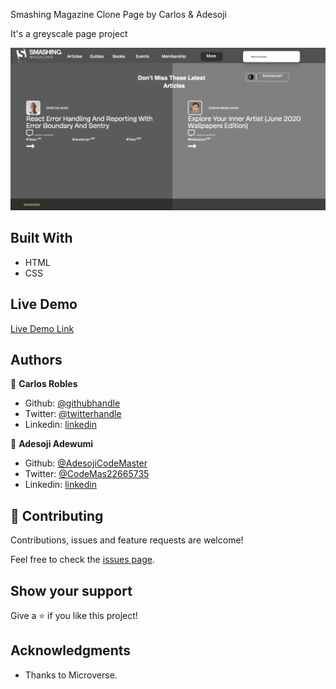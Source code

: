 Smashing Magazine Clone Page by Carlos & Adesoji

It's a greyscale page project

![screenshot](./smash-mag.png)


## Built With

- HTML
- CSS

## Live Demo

[Live Demo Link](https://rawcdn.githack.com/AdesojiCodeMaster/TEARDOWN-CLONE/59079246344f68930be3d3e0cdc923d82ad6a0b2/index.html)



## Authors

👤 **Carlos Robles**

- Github: [@githubhandle](https://github.com/carlos-ssh)
- Twitter: [@twitterhandle](https://twitter.com/AomRobles)
- Linkedin: [linkedin](https://linkedin.com/carlosfloresrobles)

👤 **Adesoji Adewumi**

- Github: [@AdesojiCodeMaster](https://github.com/)
- Twitter: [@CodeMas22665735](https://twitter.com/)
- Linkedin: [linkedin](https://www.linkedin.com/in/adesoji-adewumi-7752aba5)

## 🤝 Contributing

Contributions, issues and feature requests are welcome!

Feel free to check the [issues page](issues/).

## Show your support

Give a ⭐️ if you like this project!

## Acknowledgments

- Thanks to Microverse.
